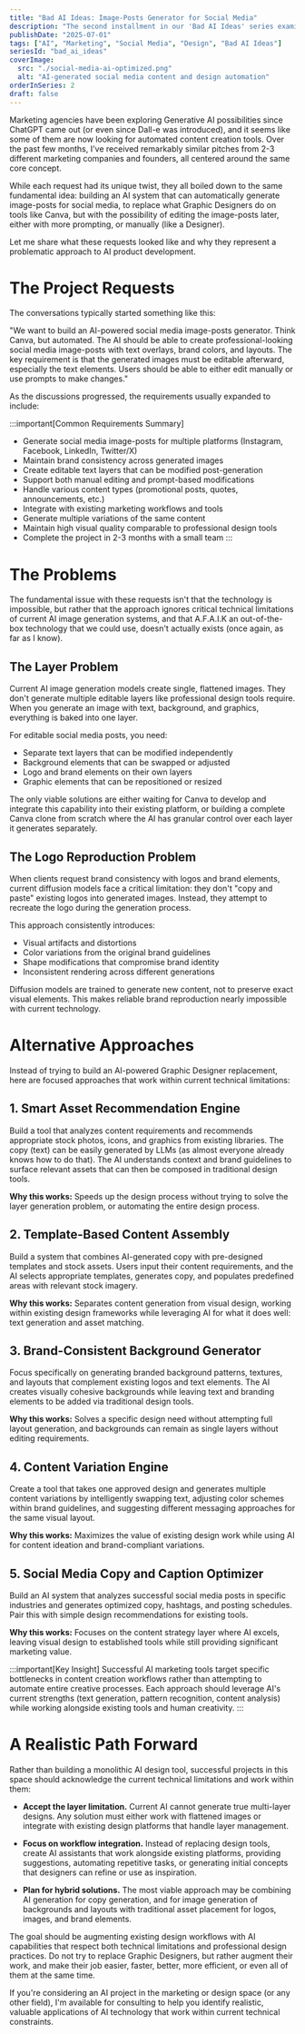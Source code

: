 ```yaml
---
title: "Bad AI Ideas: Image-Posts Generator for Social Media"
description: "The second installment in our 'Bad AI Ideas' series examines a recurring request from marketing companies: building an AI system that automatically generates editable image-posts for social media. We explore why this seemingly straightforward idea presents significant technical and business challenges."
publishDate: "2025-07-01"
tags: ["AI", "Marketing", "Social Media", "Design", "Bad AI Ideas"]
seriesId: "bad_ai_ideas"
coverImage:
  src: "./social-media-ai-optimized.png"
  alt: "AI-generated social media content and design automation"
orderInSeries: 2
draft: false
---
```


Marketing agencies have been exploring Generative AI possibilities since ChatGPT came out (or even since Dall-e was introduced), and it seems like some of them are now looking for automated content creation tools. Over the past few months, I've received remarkably similar pitches from 2-3 different marketing companies and founders, all centered around the same core concept.

While each request had its unique twist, they all boiled down to the same fundamental idea: building an AI system that can automatically generate image-posts for social media, to replace what Graphic Designers do on tools like Canva, but with the possibility of editing the image-posts later, either with more prompting, or manually (like a Designer).


Let me share what these requests looked like and why they represent a problematic approach to AI product development.

# The Project Requests

The conversations typically started something like this:

"We want to build an AI-powered social media image-posts generator. Think Canva, but automated. The AI should be able to create professional-looking social media image-posts with text overlays, brand colors, and layouts. The key requirement is that the generated images must be editable afterward, especially the text elements. Users should be able to either edit manually or use prompts to make changes."

As the discussions progressed, the requirements usually expanded to include:

:::important[Common Requirements Summary]
- Generate social media image-posts for multiple platforms (Instagram, Facebook, LinkedIn, Twitter/X)
- Maintain brand consistency across generated images
- Create editable text layers that can be modified post-generation
- Support both manual editing and prompt-based modifications
- Handle various content types (promotional posts, quotes, announcements, etc.)
- Integrate with existing marketing workflows and tools
- Generate multiple variations of the same content
- Maintain high visual quality comparable to professional design tools
- Complete the project in 2-3 months with a small team
:::

# The Problems

The fundamental issue with these requests isn't that the technology is impossible, but rather that the approach ignores critical technical limitations of current AI image generation systems, and that A.F.A.I.K an out-of-the-box technology that we could use, doesn't actually exists (once again, as far as I know).

## The Layer Problem

Current AI image generation models create single, flattened images. They don't generate multiple editable layers like professional design tools require. When you generate an image with text, background, and graphics, everything is baked into one layer.

For editable social media posts, you need:
- Separate text layers that can be modified independently
- Background elements that can be swapped or adjusted
- Logo and brand elements on their own layers
- Graphic elements that can be repositioned or resized

The only viable solutions are either waiting for Canva to develop and integrate this capability into their existing platform, or building a complete Canva clone from scratch where the AI has granular control over each layer it generates separately.

## The Logo Reproduction Problem

When clients request brand consistency with logos and brand elements, current diffusion models face a critical limitation: they don't "copy and paste" existing logos into generated images. Instead, they attempt to recreate the logo during the generation process.

This approach consistently introduces:
- Visual artifacts and distortions
- Color variations from the original brand guidelines  
- Shape modifications that compromise brand identity
- Inconsistent rendering across different generations

Diffusion models are trained to generate new content, not to preserve exact visual elements. This makes reliable brand reproduction nearly impossible with current technology.


# Alternative Approaches

Instead of trying to build an AI-powered Graphic Designer replacement, here are focused approaches that work within current technical limitations:

## 1. Smart Asset Recommendation Engine

Build a tool that analyzes content requirements and recommends appropriate stock photos, icons, and graphics from existing libraries. The copy (text) can be easily generated by LLMs (as almost everyone already knows how to do that). The AI understands context and brand guidelines to surface relevant assets that can then be composed in traditional design tools.

**Why this works:** Speeds up the design process without trying to solve the layer generation problem, or automating the entire design process.


## 2. Template-Based Content Assembly

Build a system that combines AI-generated copy with pre-designed templates and stock assets. Users input their content requirements, and the AI selects appropriate templates, generates copy, and populates predefined areas with relevant stock imagery.

**Why this works:** Separates content generation from visual design, working within existing design frameworks while leveraging AI for what it does well: text generation and asset matching.

## 3. Brand-Consistent Background Generator

Focus specifically on generating branded background patterns, textures, and layouts that complement existing logos and text elements. The AI creates visually cohesive backgrounds while leaving text and branding elements to be added via traditional design tools.

**Why this works:** Solves a specific design need without attempting full layout generation, and backgrounds can remain as single layers without editing requirements.

## 4. Content Variation Engine

Create a tool that takes one approved design and generates multiple content variations by intelligently swapping text, adjusting color schemes within brand guidelines, and suggesting different messaging approaches for the same visual layout.

**Why this works:** Maximizes the value of existing design work while using AI for content ideation and brand-compliant variations.

## 5. Social Media Copy and Caption Optimizer

Build an AI system that analyzes successful social media posts in specific industries and generates optimized copy, hashtags, and posting schedules. Pair this with simple design recommendations for existing tools.

**Why this works:** Focuses on the content strategy layer where AI excels, leaving visual design to established tools while still providing significant marketing value.

:::important[Key Insight]
Successful AI marketing tools target specific bottlenecks in content creation workflows rather than attempting to automate entire creative processes. Each approach should leverage AI's current strengths (text generation, pattern recognition, content analysis) while working alongside existing tools and human creativity.
:::

# A Realistic Path Forward

Rather than building a monolithic AI design tool, successful projects in this space should acknowledge the current technical limitations and work within them:

- **Accept the layer limitation.** Current AI cannot generate true multi-layer designs. Any solution must either work with flattened images or integrate with existing design platforms that handle layer management.


- **Focus on workflow integration.** Instead of replacing design tools, create AI assistants that work alongside existing platforms, providing suggestions, automating repetitive tasks, or generating initial concepts that designers can refine or use as inspiration.

- **Plan for hybrid solutions.** The most viable approach may be combining AI generation for copy generation, and for image generation of backgrounds and layouts with traditional asset placement for logos, images, and brand elements.

The goal should be augmenting existing design workflows with AI capabilities that respect both technical limitations and professional design practices. Do not try to replace Graphic Designers, but rather augment their work, and make their job easier, faster, better, more efficient, or even all of them at the same time.

If you're considering an AI project in the marketing or design space (or any other field), I'm available for consulting to help you identify realistic, valuable applications of AI technology that work within current technical constraints. 
